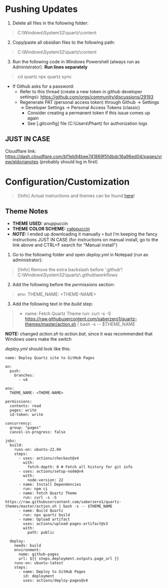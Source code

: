 # Pushing Updates
1. Delete all files in the following folder:
>	C:\Windows\System32\quartz\content

2. Copy/paste all obsidian files to the following path:
>	C:\Windows\System32\quartz\content

3. Run the following code in Windows Powershell (always run as Administrator). **Run lines separately**
>	cd quartz
>	npx quartz sync
- If Github asks for a password:
	- Refer to this thread (create a new token in github developer settings): https://github.com/orgs/community/discussions/29193
	- Regenerate PAT (personal access token) through Github -> Settings -> Developer Settings -> Personal Access Tokens (classic)
		- Consider creating a permanent token if this issue comes up again
		- See [.gitconfig] file (C:\Users\Phant) for authorization logs

## JUST IN CASE
Cloudflare link: https://dash.cloudflare.com/bf1eb94bee741869f5fdbdc16a96ed04/pages/view/eldorianotes (probably should log in first)


# Configuration/Customization
>[!info] Actual instructions and themes can be found [here](https://github.com/saberzero1/quartz-themes)!

## Theme Notes
- **THEME USED:** anuppuccin
- **THEME COLOR SCHEME:** [catppuccin](https://github.com/catppuccin/catppuccin)
- ***NOTE:*** I ended up downloading it manually 💀 but I'm keeping the fancy instructions JUST IN CASE (for instructions on manual install, go to the link above and CTRL+F search for "Manual install")


1. Go to the following folder and open *deploy.yml* in Notepad (run as administrator):
> [!info] Remove the extra backslash before '.github'!
>	C:\Windows\System32\quartz\\.github\workflows

2. Add the following before the *permissions* section:
>	env:
>		 THEME_NAME: \<THEME-NAME\>

3. Add the following text in the *build* step:
>	- name: Fetch Quartz Theme
>	   run: curl -s -S https://raw.githubusercontent.com/saberzero1/quartz-themes/master/action.sh | bash -s -- $THEME_NAME

**NOTE:** changed *action.sh* to *action.bat*, since it was recommended that Windows users make the switch

*deploy.yml* should look like this:
```
name: Deploy Quartz site to GitHub Pages

on:
  push:
    branches:
      - v4

env:
  THEME_NAME: <THEME-NAME>

permissions:
  contents: read
  pages: write
  id-token: write

concurrency:
  group: "pages"
  cancel-in-progress: false

jobs:
  build:
    runs-on: ubuntu-22.04
    steps:
      - uses: actions/checkout@v4
        with:
          fetch-depth: 0 # Fetch all history for git info
      - uses: actions/setup-node@v4
        with:
          node-version: 22
      - name: Install Dependencies
        run: npm ci
      - name: Fetch Quartz Theme
        run: curl -s -S https://raw.githubusercontent.com/saberzero1/quartz-themes/master/action.sh | bash -s -- $THEME_NAME
      - name: Build Quartz
        run: npx quartz build
      - name: Upload artifact
        uses: actions/upload-pages-artifact@v3
        with:
          path: public

  deploy:
    needs: build
    environment:
      name: github-pages
      url: ${{ steps.deployment.outputs.page_url }}
    runs-on: ubuntu-latest
    steps:
      - name: Deploy to GitHub Pages
        id: deployment
        uses: actions/deploy-pages@v4
```